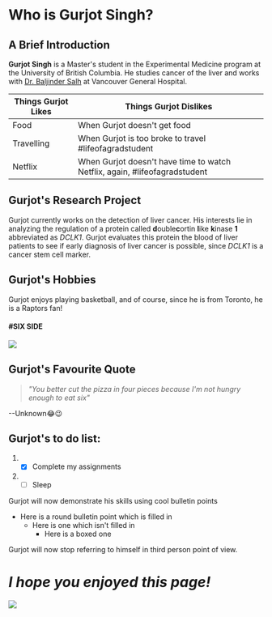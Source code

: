 # Who is Gurjot Singh?
## A Brief Introduction
**Gurjot Singh** is a Master's student in the Experimental Medicine program at the University of British Columbia. He studies cancer of the liver and works with [Dr. Baljinder Salh](https://www.vchri.ca/researchers/baljinder-salh) at Vancouver General Hospital.

|    **Things Gurjot Likes**    |                    **Things Gurjot Dislikes**                              |
|-------------------------------|----------------------------------------------------------------------------|
|             Food              |                   When Gurjot doesn't get food                             |
|          Travelling           |          When Gurjot is too broke to travel #lifeofagradstudent            |
|           Netflix             | When Gurjot doesn't have time to watch Netflix, again, #lifeofagradstudent |

## Gurjot's Research Project
Gurjot currently works on the detection of liver cancer. His interests lie in analyzing the regulation of a protein called **d**ouble**c**ortin **l**ike **k**inase **1** abbreviated as *DCLK1*. Gurjot evaluates this protein the blood of liver patients to see if early diagnosis of liver cancer is possible, since *DCLK1* is a cancer stem cell marker.

## Gurjot's Hobbies
Gurjot enjoys playing basketball, and of course, since he is from Toronto, he is a Raptors fan!
#### #SIX SIDE

![](https://media.giphy.com/media/l0K46BDNuBnGJryiA/giphy.gif)

## Gurjot's Favourite Quote

> *"You better cut the pizza in four pieces because
> I'm not hungry enough to eat six"*

--Unknown:joy::wink:

## Gurjot's to do list:

1. - [x] Complete my assignments
2. - [ ] Sleep

Gurjot will now demonstrate his skills using cool bulletin points

- Here is a round bulletin point which is filled in
	+ Here is one which isn't filled in
		* Here is a boxed one

Gurjot will now stop referring to himself in third person point of view.

# *I hope you enjoyed this page!*

![](https://media.giphy.com/media/61XU8x3pyldxTcjye8/giphy.gif)
